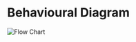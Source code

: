 # Behavioural Diagram
![Flow Chart](https://user-images.githubusercontent.com/94313525/142740070-a96050e0-4583-4ebc-887d-4c91bdfb709f.png)
